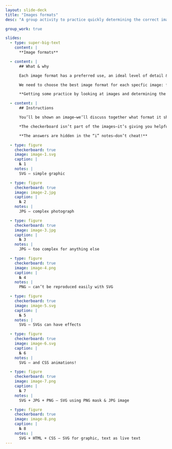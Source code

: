```yaml
---
layout: slide-deck
title: "Images formats"
desc: "A group activity to practice quickly determining the correct image format and how to correctly implement the image into a website."

group_work: true

slides:
  - type: super-big-text
    content: |
      **Image formats**

  - content: |
      ## What & why

      Each image format has a preferred use, an ideal level of detail & high DPI characteristics.

      We need to choose the best image format for each specfic image: for the highest clarity & lowest filesize.

      **Getting some practice by looking at images and determining the best format will help your designs.**

  - content: |
      ## Instructions

      You’ll be shown an image—we’ll discuss together what format it should be exported.

      *The checkerboard isn’t part of the images—it’s giving you helpful information.*

      **The answers are hidden in the “i” notes—don’t cheat!**

  - type: figure
    checkerboard: true
    image: image-1.svg
    caption: |
      № 1
    notes: |
      SVG — simple graphic

  - type: figure
    checkerboard: true
    image: image-2.jpg
    caption: |
      № 2
    notes: |
      JPG — complex photograph

  - type: figure
    checkerboard: true
    image: image-3.jpg
    caption: |
      № 3
    notes: |
      JPG — too complex for anything else

  - type: figure
    checkerboard: true
    image: image-4.png
    caption: |
      № 4
    notes: |
      PNG — can’t be reproduced easily with SVG

  - type: figure
    checkerboard: true
    image: image-5.svg
    caption: |
      № 5
    notes: |
      SVG — SVGs can have effects

  - type: figure
    checkerboard: true
    image: image-6.svg
    caption: |
      № 6
    notes: |
      SVG — and CSS animations!

  - type: figure
    checkerboard: true
    image: image-7.png
    caption: |
      № 7
    notes: |
      SVG + JPG + PNG — SVG using PNG mask & JPG image

  - type: figure
    checkerboard: true
    image: image-8.png
    caption: |
      № 8
    notes: |
      SVG + HTML + CSS — SVG for graphic, text as live text
---
```

